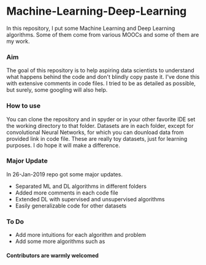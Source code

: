 # Machine-Learning-Deep-Learning
In this repository, I put some Machine Learning and Deep Learning algorithms.
Some of them come from various MOOCs and some of them are my work.


### Aim

The goal of this repository is to help aspiring data scientists to understand what happens behind the code and don't blindly copy paste it. I've done this with extensive comments in code files.
I tried to be as detailed as possible, but surely, some googling will also help.


### How to use

You can clone the repository and in spyder or in your other favorite IDE set the working directory to that folder. 
Datasets are in each folder, except for convolutional Neural Networks, for which you can dounload data from provided link in code file. These are really toy datasets, just for learning purposes. I do hope it will make a difference.


### Major Update

In 26-Jan-2019 repo got some major updates.

* Separated ML and DL algorithms in different folders
* Added more comments in each code file
* Extended DL with supervised and unsupervised algorithms
* Easily generalizable code for other datasets

### To Do

* Add more intuitions for each algorithm and problem
* Add some more algorithms such as


#### Contributors are warmly welcomed


